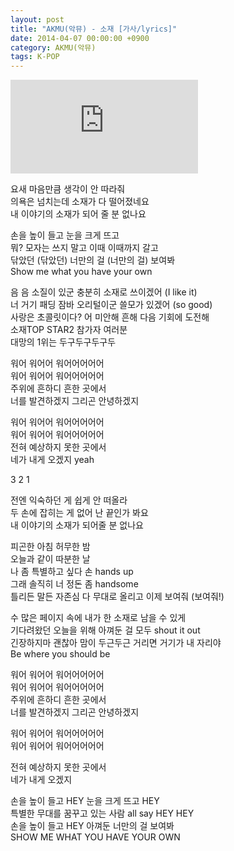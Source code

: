 ```yaml
---
layout: post
title: "AKMU(악뮤) - 소재 [가사/lyrics]"
date: 2014-04-07 00:00:00 +0900
category: AKMU(악뮤)
tags: K-POP
---
```


<div class="youtube-iframe-container iframe-16-to-9">
    <iframe src="https://www.youtube.com/embed/Pbix0T_hafg" title="AKMU(악뮤) - 소재" frameborder="0" allow="accelerometer; autoplay; clipboard-write; encrypted-media; gyroscope; picture-in-picture; web-share" allowfullscreen></iframe>
</div>

요새 마음만큼 생각이 안 따라줘  
의욕은 넘치는데 소재가 다 떨어졌네요  
내 이야기의 소재가 되어 줄 분 없나요

손을 높이 들고 눈을 크게 뜨고   
뭐? 모자는 쓰지 말고 이때 이때까지 갈고   
닦았던 (닦았던) 너만의 걸 (너만의 걸) 보여봐   
Show me what you have your own

음 음 소질이 있군 충분히 소재로 쓰이겠어 (I like it)  
너 거기 패딩 잠바 오리털이군 쓸모가 있겠어 (so good)  
사랑은 초콜릿이다? 어 미안해 흔해 다음 기회에 도전해  
소재TOP STAR2 참가자 여러분  
대망의 1위는 두구두구두구두

워어 워어어 워어어어어어  
워어 워어어 워어어어어어  
주위에 흔하디 흔한 곳에서  
너를 발견하겠지 그리곤 안녕하겠지

워어 워어어 워어어어어어  
워어 워어어 워어어어어어  
전혀 예상하지 못한 곳에서  
네가 내게 오겠지 yeah

3 2 1

전엔 익숙하던 게 쉽게 안 떠올라  
두 손에 잡히는 게 없어 난 끝인가 봐요  
내 이야기의 소재가 되어줄 분 없나요

피곤한 아침 허무한 밤   
오늘과 같이 따분한 날  
나 좀 특별하고 싶다 손 hands up  
그래 솔직히 너 정돈 좀 handsome  
틀리든 말든 자존심 다 무대로 올리고 이제 보여줘 (보여줘!)

수 많은 페이지 속에 내가 한 소재로 남을 수 있게  
기다려왔던 오늘을 위해 아껴둔 걸 모두 shout it out  
긴장하지마 괜찮아 맘이 두근두근 거리면 거기가 내 자리야  
Be where you should be

워어 워어어 워어어어어어  
워어 워어어 워어어어어어  
주위에 흔하디 흔한 곳에서  
너를 발견하겠지 그리곤 안녕하겠지

워어 워어어 워어어어어어  
워어 워어어 워어어어어어

전혀 예상하지 못한 곳에서  
네가 내게 오겠지

손을 높이 들고 HEY 눈을 크게 뜨고 HEY  
특별한 무대를 꿈꾸고 있는 사람 all say HEY HEY  
손을 높이 들고 HEY 아껴둔 너만의 걸 보여봐  
SHOW ME WHAT YOU HAVE YOUR OWN